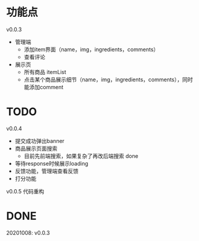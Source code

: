 # 功能点
v0.0.3
- 管理端
  - 添加item界面（name，img，ingredients，comments）
  - 查看评论
- 展示页
  - 所有商品 itemList
  - 点击某个商品展示细节（name，img，ingredients，comments），同时能添加comment

# TODO
v0.0.4
- 提交成功弹出banner
- 商品展示页面搜索
  - 目前先前端搜索，如果复杂了再改后端搜索 done
- 等待response时候展示loading
- 反馈功能，管理端查看反馈
- 打分功能

v0.0.5
代码重构

# DONE
20201008: v0.0.3


